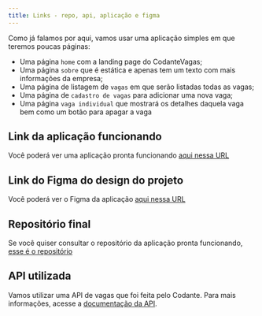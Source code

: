 ```yaml
---
title: Links - repo, api, aplicação e figma
---
```


Como já falamos por aqui, vamos usar uma aplicação simples em que teremos poucas páginas:

- Uma página `home` com a landing page do CodanteVagas;
- Uma página `sobre` que é estática e apenas tem um texto com mais informações da empresa;
- Uma página de listagem de `vagas` em que serão listadas todas as vagas;
- Uma página de `cadastro de vagas` para adicionar uma nova vaga;
- Uma página `vaga individual` que mostrará os detalhes daquela vaga bem como um botão para apagar a vaga

## Link da aplicação funcionando

<!-- TODO: Adicionar aplicação funcionando -->
Você poderá ver uma aplicação pronta funcionando [aqui nessa URL]()

## Link do Figma do design do projeto

<!-- TODO: Adicionar aplicação funcionando -->
Você poderá ver o Figma da aplicação [aqui nessa URL]()

## Repositório final

<!-- TODO:  Adicionar repositório -->
Se você quiser consultar o repositório da aplicação pronta funcionando, [esse é o repositório]()

## API utilizada

Vamos utilizar uma API de vagas que foi feita pelo Codante. Para mais informações, acesse a [documentação da API](https://docs.apis.codante.io/jobs-api).
